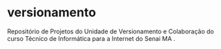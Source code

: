 # versionamento
Repositório de Projetos do Unidade de Versionamento e Colaboração do curso Técnico de Informática para a Internet do Senai MA . 
